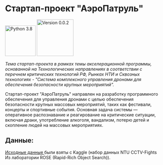 # Стартап-проект "АэроПатруль"

<img src="https://img.shields.io/badge/Python-3.8-9cf" width="100" alt="Python 3.8"> <img src="https://img.shields.io/badge/Version-0.0.2-9cf" width="120" alt="Version 0.0.2">

<i> Тема стартап-проекта в рамках темы акселерационной программы, основанной на Технологических направлениях в соответствии с перечнем критических технологий РФ, Рынках НТИ и Сквозных технологиях - "Система комплексного управления дронами для обеспечения безопасности крупных мероприятий". </i>

Стартап-проект "АэроПатруль" направлен на разработку программного обеспечения для управления дронами с целью обеспечения безопасности крупных массовых мероприятий, таких как фестивали, концерты и спортивные события. Основная задача системы — оперативное распознавание и реагирование на критические ситуации, включая драки, употребление алкоголя, вандализм, потерю детей и скопление людей на массовых мероприятиях.

<h2> Данные: </h2>

<a href="https://www.kaggle.com/datasets/shreyj1729/cctv-fights-dataset/data"> Исходные данные </a> были взяты с Kaggle (набор данных NTU CCTV-Fights Из лаборатории ROSE (Rapid-Rich Object Search)).
